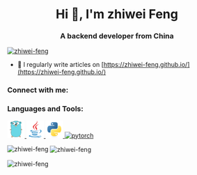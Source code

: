 <h1 align="center">Hi 👋, I'm zhiwei Feng</h1>
<h3 align="center">A backend developer from China</h3>

<p align="left"> <a href="https://github.com/ryo-ma/github-profile-trophy"><img src="https://github-profile-trophy.vercel.app/?username=zhiwei-feng" alt="zhiwei-feng" /></a> </p>

- 📝 I regularly write articles on [https://zhiwei-feng.github.io/](https://zhiwei-feng.github.io/)

<h3 align="left">Connect with me:</h3>
<p align="left">
</p>

<h3 align="left">Languages and Tools:</h3>
<p align="left"> <a href="https://golang.org" target="_blank" rel="noreferrer"> <img src="https://raw.githubusercontent.com/devicons/devicon/master/icons/go/go-original.svg" alt="go" width="40" height="40"/> </a> <a href="https://www.java.com" target="_blank" rel="noreferrer"> <img src="https://raw.githubusercontent.com/devicons/devicon/master/icons/java/java-original.svg" alt="java" width="40" height="40"/> </a> <a href="https://www.python.org" target="_blank" rel="noreferrer"> <img src="https://raw.githubusercontent.com/devicons/devicon/master/icons/python/python-original.svg" alt="python" width="40" height="40"/> </a> <a href="https://pytorch.org/" target="_blank" rel="noreferrer"> <img src="https://www.vectorlogo.zone/logos/pytorch/pytorch-icon.svg" alt="pytorch" width="40" height="40"/> </a> </p>

<p><img align="left" src="https://github-readme-stats.vercel.app/api/top-langs?username=zhiwei-feng&show_icons=true&locale=en&layout=compact" alt="zhiwei-feng" /></p>

<p>&nbsp;<img align="center" src="https://github-readme-stats.vercel.app/api?username=zhiwei-feng&show_icons=true&locale=en" alt="zhiwei-feng" /></p>

<p><img align="center" src="https://github-readme-streak-stats.herokuapp.com/?user=zhiwei-feng&" alt="zhiwei-feng" /></p>
